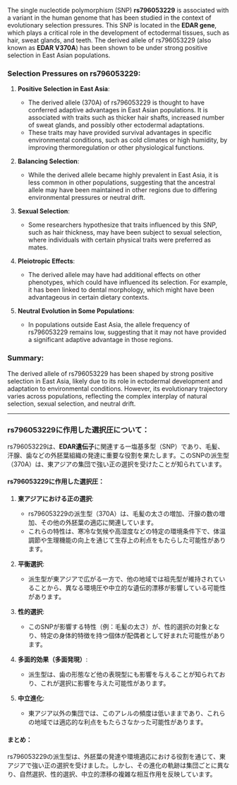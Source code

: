 The single nucleotide polymorphism (SNP) **rs796053229** is associated with a variant in the human genome that has been studied in the context of evolutionary selection pressures. This SNP is located in the **EDAR gene**, which plays a critical role in the development of ectodermal tissues, such as hair, sweat glands, and teeth. The derived allele of rs796053229 (also known as **EDAR V370A**) has been shown to be under strong positive selection in East Asian populations.

### Selection Pressures on rs796053229:
1. **Positive Selection in East Asia**:
   - The derived allele (370A) of rs796053229 is thought to have conferred adaptive advantages in East Asian populations. It is associated with traits such as thicker hair shafts, increased number of sweat glands, and possibly other ectodermal adaptations.
   - These traits may have provided survival advantages in specific environmental conditions, such as cold climates or high humidity, by improving thermoregulation or other physiological functions.

2. **Balancing Selection**:
   - While the derived allele became highly prevalent in East Asia, it is less common in other populations, suggesting that the ancestral allele may have been maintained in other regions due to differing environmental pressures or neutral drift.

3. **Sexual Selection**:
   - Some researchers hypothesize that traits influenced by this SNP, such as hair thickness, may have been subject to sexual selection, where individuals with certain physical traits were preferred as mates.

4. **Pleiotropic Effects**:
   - The derived allele may have had additional effects on other phenotypes, which could have influenced its selection. For example, it has been linked to dental morphology, which might have been advantageous in certain dietary contexts.

5. **Neutral Evolution in Some Populations**:
   - In populations outside East Asia, the allele frequency of rs796053229 remains low, suggesting that it may not have provided a significant adaptive advantage in those regions.

### Summary:
The derived allele of rs796053229 has been shaped by strong positive selection in East Asia, likely due to its role in ectodermal development and adaptation to environmental conditions. However, its evolutionary trajectory varies across populations, reflecting the complex interplay of natural selection, sexual selection, and neutral drift.

---

### rs796053229に作用した選択圧について：
rs796053229は、**EDAR遺伝子**に関連する一塩基多型（SNP）であり、毛髪、汗腺、歯などの外胚葉組織の発達に重要な役割を果たします。このSNPの派生型（370A）は、東アジアの集団で強い正の選択を受けたことが知られています。

#### rs796053229に作用した選択圧：
1. **東アジアにおける正の選択**:
   - rs796053229の派生型（370A）は、毛髪の太さの増加、汗腺の数の増加、その他の外胚葉の適応に関連しています。
   - これらの特性は、寒冷な気候や高湿度などの特定の環境条件下で、体温調節や生理機能の向上を通じて生存上の利点をもたらした可能性があります。

2. **平衡選択**:
   - 派生型が東アジアで広がる一方で、他の地域では祖先型が維持されていることから、異なる環境圧や中立的な遺伝的漂移が影響している可能性があります。

3. **性的選択**:
   - このSNPが影響する特性（例：毛髪の太さ）が、性的選択の対象となり、特定の身体的特徴を持つ個体が配偶者として好まれた可能性があります。

4. **多面的効果（多面発現）**:
   - 派生型は、歯の形態など他の表現型にも影響を与えることが知られており、これが選択に影響を与えた可能性があります。

5. **中立進化**:
   - 東アジア以外の集団では、このアレルの頻度は低いままであり、これらの地域では適応的な利点をもたらさなかった可能性があります。

#### まとめ：
rs796053229の派生型は、外胚葉の発達や環境適応における役割を通じて、東アジアで強い正の選択を受けました。しかし、その進化の軌跡は集団ごとに異なり、自然選択、性的選択、中立的漂移の複雑な相互作用を反映しています。